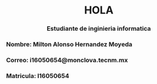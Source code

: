 <div id="jeader" aling="center">
  <h1 align="center">HOLA</h1>
  <h3 align="center">Estudiante de inginieria informatica</h3>
  <h3 aling="left">Nombre: Milton Alonso Hernandez Moyeda</h3>
  <h3 aling="left">Correo: i16050654@monclova.tecnm.mx</h3>
  <h3 aling="left">Matricula: I16050654</h3>
  
</div>
